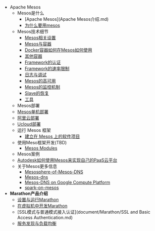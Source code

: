 * Apache Mesos
    * Mesos是什么
       * [Apache Mesos](Apache Mesos介绍.md)
       * [为什么要用mesos](why_use_mesos.md)
    * Mesos技术细节
       * [Mesos相关设置](document/Configuration.md)
       * [Mesos与容器](document/Mesos-Containerizer.md)
       * [Docker容器如何在Mesos如何使用](document/Docker-Containerizer.md)
       * [其他容器](document/External-Containerizer.md)
       * [Framework的认证](document/Framework-Authorization.md)
       * [Framework的速率限制](document/Framework-Rate-Limiting.md)
       * [日志与调试](document/Mesos-of-Debug-and-Log.md)
       * [Mesos的高可用](document/Mesos-High-Availability-Mode.md)
       * [Mesos的监控机制](document/Mesos-Observability-Metrics.md)
       * [Slave的恢复](document/Slave-Recovery.md)
       * [工具](document/Tools.md)
    * Mesos部署
	 * [Mesos单机部署](mesos单机poc/单机安装mesos系统.md)
	 * [阿里云部署](mesos单机poc/单机安装mesos系统.md)
	 * [Ucloud部署](mesos单机poc/单机安装mesos系统.md)
    * 运行 Mesos 框架
       * [建立在 Mesos 上的软件项目](document/Software-projects-built-on-Mesos.md)
    * 使用Meso框架开发(TBD)
       * [Mesos Modules](document/Mesos-Modules.md)
    * Mesos案例
    * [Autodesk如何使用Mesos来实现自己的PaaS云平台](Excellent-article/putting-mesos-through-its_paces.md)
    * 关于Mesos更多信息
	    * [Mesosphere-of-Mesos-DNS](OverView/Mesosphere-of-Mesos-DNS.md)
	    * [Mesos-dns](OverView/mesos-dns.md)
	    * [Mesos-DNS on Google Compute Platform](OverView/Mesos-DNS-on-Google-Compute-Platform.md)
	    * [spark-on-mesos](OverView/spark-on-mesos.md)
* **Marathon产品介绍**
    * [设置与运行Marathon](document/Marathon/Marathon.md)
    * [在虚拟机中开发Marathon](document/Marathon/developing-vm.md)
    * [SSL模式与普通模式接入认证](document/Marathon/SSL and Basic Access Authentication.md)
    * [服务发现与负载均衡](document/Marathon/Service-Discovery.md)

